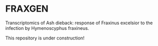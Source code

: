# FRAXGEN
Transcriptomics of Ash dieback: response of Fraxinus excelsior to the infection by Hymenoscyphus fraxineus.


This repository is under construction!
